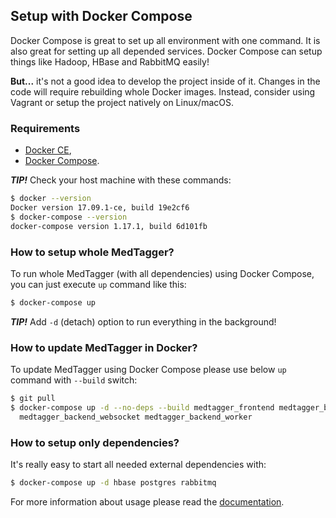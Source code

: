 Setup with Docker Compose
-------------------------

Docker Compose is great to set up all environment with one command. It is also great
 for setting up all depended services. Docker Compose can setup things like Hadoop,
 HBase and RabbitMQ easily!

**But...** it's not a good idea to develop the project inside of it. Changes in the
 code will require rebuilding whole Docker images. Instead, consider using Vagrant
 or setup the project natively on Linux/macOS.

### Requirements

 - [Docker CE](https://www.docker.com/community-edition),
 - [Docker Compose](https://docs.docker.com/compose/install/).

_**TIP!**_ Check your host machine with these commands:

```bash
$ docker --version
Docker version 17.09.1-ce, build 19e2cf6
$ docker-compose --version
docker-compose version 1.17.1, build 6d101fb
```

### How to setup whole MedTagger?

To run whole MedTagger (with all dependencies) using Docker Compose, you can just execute `up` command like this:

```bash
$ docker-compose up
```

_**TIP!**_ Add `-d` (detach) option to run everything in the background!

### How to update MedTagger in Docker?

To update MedTagger using Docker Compose please use below `up` command with `--build` switch:

```bash
$ git pull
$ docker-compose up -d --no-deps --build medtagger_frontend medtagger_backend_rest \
  medtagger_backend_websocket medtagger_backend_worker
```

### How to setup only dependencies?

It's really easy to start all needed external dependencies with:

```bash
$ docker-compose up -d hbase postgres rabbitmq
```

For more information about usage please read the [documentation](https://docs.docker.com/compose/).
